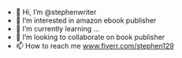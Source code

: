 - 👋 Hi, I’m @stephenwriter
- 👀 I’m interested in amazon ebook publisher
- 🌱 I’m currently learning ...
- 💞️ I’m looking to collaborate on book publisher
- 📫 How to reach me www.fiverr.com/stephen129

<!---
stephenwriter/stephenwriter is a ✨ special ✨ repository because its `README.md` (this file) appears on your GitHub profile.
You can click the Preview link to take a look at your changes.
--->
